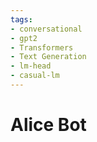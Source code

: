 ```yaml
---
tags:
- conversational
- gpt2
- Transformers
- Text Generation
- lm-head
- casual-lm
---
```


# Alice Bot